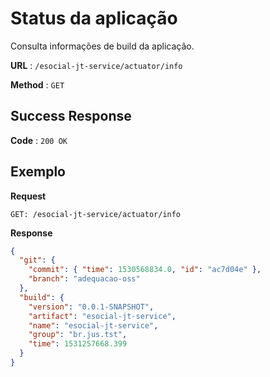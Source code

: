 # Status da aplicação

Consulta informações de build da aplicação.

**URL** : `/esocial-jt-service/actuator/info`

**Method** : `GET`

## Success Response

**Code** : `200 OK`

## Exemplo

**Request**

```
GET: /esocial-jt-service/actuator/info
```

**Response**

```json
{
  "git": {
    "commit": { "time": 1530568834.0, "id": "ac7d04e" },
    "branch": "adequacao-oss"
  },
  "build": {
    "version": "0.0.1-SNAPSHOT",
    "artifact": "esocial-jt-service",
    "name": "esocial-jt-service",
    "group": "br.jus.tst",
    "time": 1531257668.399
  }
}
```
